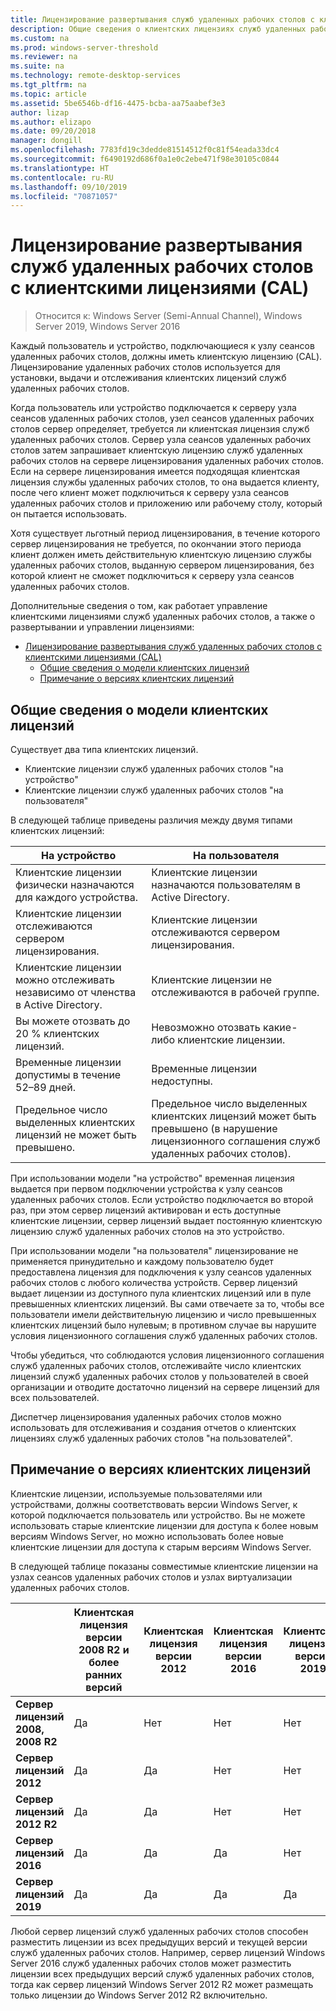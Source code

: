 ```yaml
---
title: Лицензирование развертывания служб удаленных рабочих столов с клиентскими лицензиями (CAL)
description: Общие сведения о клиентских лицензиях служб удаленных рабочих столов.
ms.custom: na
ms.prod: windows-server-threshold
ms.reviewer: na
ms.suite: na
ms.technology: remote-desktop-services
ms.tgt_pltfrm: na
ms.topic: article
ms.assetid: 5be6546b-df16-4475-bcba-aa75aabef3e3
author: lizap
ms.author: elizapo
ms.date: 09/20/2018
manager: dongill
ms.openlocfilehash: 7783fd19c3dedde81514512f0c81f54eada33dc4
ms.sourcegitcommit: f6490192d686f0a1e0c2ebe471f98e30105c0844
ms.translationtype: HT
ms.contentlocale: ru-RU
ms.lasthandoff: 09/10/2019
ms.locfileid: "70871057"
---
```

# <a name="license-your-rds-deployment-with-client-access-licenses-cals"></a>Лицензирование развертывания служб удаленных рабочих столов с клиентскими лицензиями (CAL)

>Относится к: Windows Server (Semi-Annual Channel), Windows Server 2019, Windows Server 2016

Каждый пользователь и устройство, подключающиеся к узлу сеансов удаленных рабочих столов, должны иметь клиентскую лицензию (CAL). Лицензирование удаленных рабочих столов используется для установки, выдачи и отслеживания клиентских лицензий служб удаленных рабочих столов.  

Когда пользователь или устройство подключается к серверу узла сеансов удаленных рабочих столов, узел сеансов удаленных рабочих столов сервер определяет, требуется ли клиентская лицензия служб удаленных рабочих столов. Сервер узла сеансов удаленных рабочих столов затем запрашивает клиентскую лицензию служб удаленных рабочих столов на сервере лицензирования удаленных рабочих столов. Если на сервере лицензирования имеется подходящая клиентская лицензия службы удаленных рабочих столов, то она выдается клиенту, после чего клиент может подключиться к серверу узла сеансов удаленных рабочих столов и приложению или рабочему столу, который он пытается использовать.

Хотя существует льготный период лицензирования, в течение которого сервер лицензирования не требуется, по окончании этого периода клиент должен иметь действительную клиентскую лицензию службы удаленных рабочих столов, выданную сервером лицензирования, без которой клиент не сможет подключиться к серверу узла сеансов удаленных рабочих столов.

Дополнительные сведения о том, как работает управление клиентскими лицензиями служб удаленных рабочих столов, а также о развертывании и управлении лицензиями:

- [Лицензирование развертывания служб удаленных рабочих столов с клиентскими лицензиями (CAL)](#license-your-rds-deployment-with-client-access-licenses-cals)
  - [Общие сведения о модели клиентских лицензий](#understanding-the-cals-model)
  - [Примечание о версиях клиентских лицензий](#note-about-cal-versions)

## <a name="understanding-the-cals-model"></a>Общие сведения о модели клиентских лицензий

Существует два типа клиентских лицензий.

- Клиентские лицензии служб удаленных рабочих столов "на устройство"
- Клиентские лицензии служб удаленных рабочих столов "на пользователя"

В следующей таблице приведены различия между двумя типами клиентских лицензий:

| На устройство                                                     | На пользователя                                                                         |
|----------------------------------------------------------------|----------------------------------------------------------------------------------|
| Клиентские лицензии физически назначаются для каждого устройства.                   | Клиентские лицензии назначаются пользователям в Active Directory.                                 |
| Клиентские лицензии отслеживаются сервером лицензирования.                        | Клиентские лицензии отслеживаются сервером лицензирования.                                          |
| Клиентские лицензии можно отслеживать независимо от членства в Active Directory. | Клиентские лицензии не отслеживаются в рабочей группе.                                       |
| Вы можете отозвать до 20 % клиентских лицензий.                              | Невозможно отозвать какие-либо клиентские лицензии.                                                      |
| Временные лицензии допустимы в течение 52–89 дней.                       | Временные лицензии недоступны.                                                |
| Предельное число выделенных клиентских лицензий не может быть превышено.                                  | Предельное число выделенных клиентских лицензий может быть превышено (в нарушение лицензионного соглашения служб удаленных рабочих столов). |

При использовании модели "на устройство" временная лицензия выдается при первом подключении устройства к узлу сеансов удаленных рабочих столов. Если устройство подключается во второй раз, при этом сервер лицензий активирован и есть доступные клиентские лицензии, сервер лицензий выдает постоянную клиентскую лицензию служб удаленных рабочих столов на это устройство.

При использовании модели "на пользователя" лицензирование не применяется принудительно и каждому пользователю будет предоставлена лицензия для подключения к узлу сеансов удаленных рабочих столов с любого количества устройств. Сервер лицензий выдает лицензии из доступного пула клиентских лицензий или в пуле превышенных клиентских лицензий. Вы сами отвечаете за то, чтобы все пользователи имели действительную лицензию и число превышенных клиентских лицензий было нулевым; в противном случае вы нарушите условия лицензионного соглашения служб удаленных рабочих столов.

Чтобы убедиться, что соблюдаются условия лицензионного соглашения служб удаленных рабочих столов, отслеживайте число клиентских лицензий служб удаленных рабочих столов у пользователей в своей организации и отводите достаточно лицензий на сервере лицензий для всех пользователей.

Диспетчер лицензирования удаленных рабочих столов можно использовать для отслеживания и создания отчетов о клиентских лицензиях служб удаленных рабочих столов "на пользователей".

## <a name="note-about-cal-versions"></a>Примечание о версиях клиентских лицензий

Клиентские лицензии, используемые пользователями или устройствами, должны соответствовать версии Windows Server, к которой подключается пользователь или устройство. Вы не можете использовать старые клиентские лицензии для доступа к более новым версиям Windows Server, но можно использовать более новые клиентские лицензии для доступа к старым версиям Windows Server.

В следующей таблице показаны совместимые клиентские лицензии на узлах сеансов удаленных рабочих столов и узлах виртуализации удаленных рабочих столов.

|                  |Клиентская лицензия версии 2008 R2 и более ранних версий|Клиентская лицензия версии 2012|Клиентская лицензия версии 2016|Клиентская лицензия версии 2019|
|---------------------------------|--------|--------|--------|--------|
| **Сервер лицензий 2008, 2008 R2**| Да    | Нет     | Нет     | Нет     |
| **Сервер лицензий 2012**         | Да    | Да    | Нет     | Нет     |
| **Сервер лицензий 2012 R2**      | Да    | Да    | Нет     | Нет     |
| **Сервер лицензий 2016**         | Да    | Да    | Да    | Нет     |
| **Сервер лицензий 2019**         | Да    | Да    | Да    | Да    |

Любой сервер лицензий служб удаленных рабочих столов способен разместить лицензии из всех предыдущих версий и текущей версии служб удаленных рабочих столов. Например, сервер лицензий Windows Server 2016 служб удаленных рабочих столов может разместить лицензии всех предыдущих версий служб удаленных рабочих столов, тогда как сервер лицензий Windows Server 2012 R2 может размещать только лицензии до Windows Server 2012 R2 включительно.
